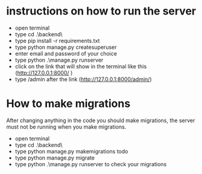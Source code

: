 # instructions on how to run the server
* open terminal
* type cd .\backend\ 
* type pip install -r requirements.txt    
* type python manage.py createsuperuser      
* enter email and password of your choice   
* type python .\manage.py runserver
* click on the link that will show in the terminal like this (http://127.0.0.1:8000/ )
* type /admin after the link (http://127.0.0.1:8000/admin/)


# How to make migrations

After changing anything in the code you should make migrations,
the server must not be running when you make migrations.
* open terminal
* type cd .\backend\  
* type python manage.py makemigrations todo
* type python manage.py migrate
* type python .\manage.py runserver to check your migrations
